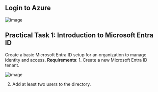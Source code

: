 <h2>Login to Azure</h2>

![image](https://github.com/user-attachments/assets/bbaaaaa5-314b-40dc-80d3-34def72e6265)

<h2></h2>

<h2>Practical Task 1: Introduction to Microsoft Entra ID</h2>
Create a basic Microsoft Entra ID setup for an organization to manage identity and access.
<b>Requirements</b>:
1. Create a new Microsoft Entra ID tenant.

![image](https://github.com/user-attachments/assets/7e9519bb-8faf-4add-847e-148019a65511)


2. Add at least two users to the directory.
